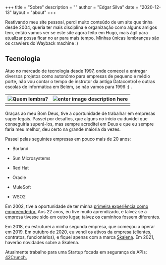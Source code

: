 +++
title = "Sobre"
description = ""
author = "Edgar Silva"
date = "2020-12-13"
layout = "about"
+++

Reativando meu site pessoal, perdi muito conteúdo de um site que tinha desde 2004, queria ter mais disciplina e organização como alguns amigos tem, então vamos ver se este site agora feito em Hugo, mais ágil para atualizar possa ficar no ar para mais tempo. Minhas 
únicas lembranças são os crawlers do Wayback machine :) 


## Tecnologia
   

Atuo no mercado de tecnologia desde 1997, onde comecei a entregar diversos projetos como autonômo para empresas de pequeno e médio porte, não vou contar o tempo de instrutor da antiga Datacontrol e outras escolas de informática em Belém, se não vamos para 1996 :) . 



| ![Quem lembra? ](https://memoriasdoesporteoficial.com.br/wp-content/uploads/2019/11/f-5-500x500.jpg) |  ![enter image description here](https://d1o6h00a1h5k7q.cloudfront.net/imagens/img_m/8602/3718468_1.jpg)|
|--|--|
|  |  |



Graças ao meu Bom Deus, tive a oportunidade de trabalhar em empresas super legais. Passei por desafios, que alguns no início eu duvidei que conseguiria superá-los, mas sempre acreditei em Deus e que eu sempre faria meu melhor, deu certo na grande maioria da vezes.

  

Passei pelas seguintes empresas em pouco mais de 20 anos:

 
* Borland

* Sun Microsystems

* Red Hat

* Oracle

* MuleSoft

* WSO2

  

Em 2002, tive a oportunidade de ter minha [primeira experiência como empreendedor.](https://web.archive.org/web/20021129135842/http://www.argostecnologia.com/) Aos 22 anos, eu tive muito aprendizado, e talvez se a empresa tivesse sido em outro lugar, talvez os caminhos fossem diferentes.

  

Em 2018, eu estruturei a minha segunda empresa, que começou a operar em 2019. Em outubro de 2020, eu vendi os ativos da empresa (clientes, contratos, funcionários), e fiquei apenas com a marca [Skalena](https://www.skalena.com). Em 2021, haverão novidades sobre a Skalena.

  

Atualmente trabalho para uma Startup focada em segurança de APIs: [42Crunch.](https://www.42crunch.com)

